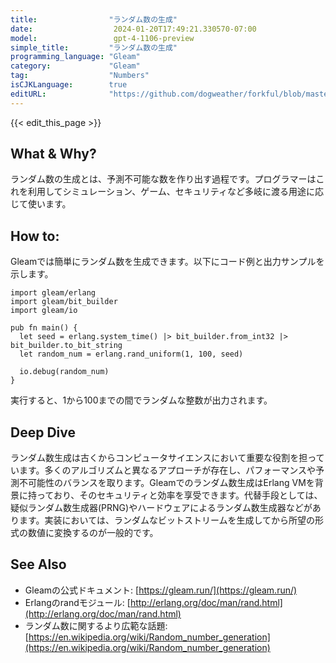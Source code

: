 ```yaml
---
title:                "ランダム数の生成"
date:                  2024-01-20T17:49:21.330570-07:00
model:                 gpt-4-1106-preview
simple_title:         "ランダム数の生成"
programming_language: "Gleam"
category:             "Gleam"
tag:                  "Numbers"
isCJKLanguage:        true
editURL:              "https://github.com/dogweather/forkful/blob/master/content/ja/gleam/generating-random-numbers.md"
---
```


{{< edit_this_page >}}

## What & Why?
ランダム数の生成とは、予測不可能な数を作り出す過程です。プログラマーはこれを利用してシミュレーション、ゲーム、セキュリティなど多岐に渡る用途に応じて使います。

## How to:
Gleamでは簡単にランダム数を生成できます。以下にコード例と出力サンプルを示します。

```gleam
import gleam/erlang
import gleam/bit_builder
import gleam/io

pub fn main() {
  let seed = erlang.system_time() |> bit_builder.from_int32 |> bit_builder.to_bit_string
  let random_num = erlang.rand_uniform(1, 100, seed)
  
  io.debug(random_num)
}
```

実行すると、1から100までの間でランダムな整数が出力されます。

## Deep Dive
ランダム数生成は古くからコンピュータサイエンスにおいて重要な役割を担っています。多くのアルゴリズムと異なるアプローチが存在し、パフォーマンスや予測不可能性のバランスを取ります。Gleamでのランダム数生成はErlang VMを背景に持っており、そのセキュリティと効率を享受できます。代替手段としては、疑似ランダム数生成器(PRNG)やハードウェアによるランダム数生成器などがあります。実装においては、ランダムなビットストリームを生成してから所望の形式の数値に変換するのが一般的です。

## See Also
- Gleamの公式ドキュメント: [https://gleam.run/](https://gleam.run/)
- Erlangのrandモジュール: [http://erlang.org/doc/man/rand.html](http://erlang.org/doc/man/rand.html)
- ランダム数に関するより広範な話題: [https://en.wikipedia.org/wiki/Random_number_generation](https://en.wikipedia.org/wiki/Random_number_generation)
